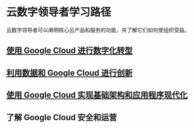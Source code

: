 # 云数字领导者学习路径
云数字领导者可以阐明核心云产品和服务的功能，并了解它们如何使组织受益。

## [使用 Google Cloud 进行数字化转型](./DigitalTransformation.md)

## [利用数据和 Google Cloud 进行创新](./InnovatingWithDataAndGCP.md)

## [使用 Google Cloud 实现基础架构和应用程序现代化](./InfrastructureAndApplicationModernization.md)

## 了解 Google Cloud 安全和运营